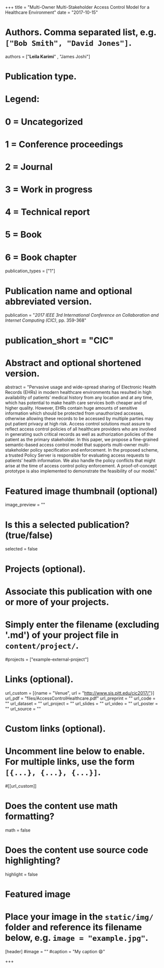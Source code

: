 +++
title = "Multi-Owner Multi-Stakeholder Access Control Model for a Healthcare Environment"
date = "2017-10-15"

# Authors. Comma separated list, e.g. `["Bob Smith", "David Jones"]`.

authors = ["**Leila Karimi**" , "James Joshi"]

# Publication type.
# Legend:
# 0 = Uncategorized
# 1 = Conference proceedings
# 2 = Journal
# 3 = Work in progress
# 4 = Technical report
# 5 = Book
# 6 = Book chapter
publication_types = ["1"]

# Publication name and optional abbreviated version.
publication = "*2017 IEEE 3rd International Conference on Collaboration and Internet Computing (CIC)*, pp. 359-368"
# publication_short = "CIC"

# Abstract and optional shortened version.
abstract = "Pervasive usage and wide-spread sharing of Electronic Health Records (EHRs) in modern healthcare environments has resulted in high availability of patients’ medical history from any location and at any time, which has potential to make health care services both cheaper and of higher quality. However, EHRs contain huge amounts of sensitive information which should be protected from unauthorized accesses, otherwise allowing these records to be accessed by multiple parties may put patient privacy at high risk. Access control solutions must assure to reflect access control policies of all healthcare providers who are involved in generating such critical records as well as authorization policies of the patient as the primary stakeholder. In this paper, we propose a fine-grained semantic-based access control model that supports multi-owner multi-stakeholder policy specification and enforcement. In the proposed scheme, a trusted Policy Server is responsible for evaluating access requests to patients’ health information. We also handle the policy conflicts that might arise at the time of access control policy enforcement. A proof-of-concept prototype is also implemented to demonstrate the feasibility of our model."

# Featured image thumbnail (optional)
image_preview = ""

# Is this a selected publication? (true/false)
selected = false

# Projects (optional).
#   Associate this publication with one or more of your projects.
#   Simply enter the filename (excluding '.md') of your project file in `content/project/`.
#projects = ["example-external-project"]

# Links (optional).
url_custom = [{name = "Venue", url = "http://www.sis.pitt.edu/cic2017/"}]
url_pdf = "files/AccessControlHealthcare.pdf"
url_preprint = ""
url_code = ""
url_dataset = ""
url_project = ""
url_slides = ""
url_video = ""
url_poster = ""
url_source = ""

# Custom links (optional).
#   Uncomment line below to enable. For multiple links, use the form `[{...}, {...}, {...}]`.
#[[url_custom]]


# Does the content use math formatting?
math = false

# Does the content use source code highlighting?
highlight = false
  
# Featured image
# Place your image in the `static/img/` folder and reference its filename below, e.g. `image = "example.jpg"`.
[header]
#image = ""
#caption = "My caption :smile:"

+++
